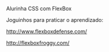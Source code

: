 Alurinha CSS com FlexBox

Joguinhos para praticar o aprendizado:

http://www.flexboxdefense.com/

http://flexboxfroggy.com/
